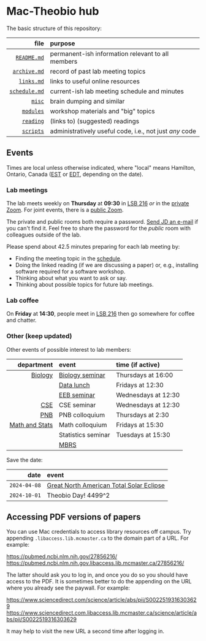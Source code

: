 # Mac-Theobio hub

The basic structure of this repository:

|file|purpose|
|-:|:-|
|[`README.md`](./README.md)|permanent-ish information relevant to all members|
|[`archive.md`](./archive.md)|record of past lab meeting topics|
|[`links.md`](./links.md)|links to useful online resources|
|[`schedule.md`](./schedule.md)|current-ish lab meeting schedule and minutes|
|[`misc`](./misc)|brain dumping and similar|
|[`modules`](./modules)|workshop materials and "big" topics|
|[`reading`](./reading)|(links to) (suggested) readings|
|[`scripts`](./scripts)|administratively useful code, i.e., not just _any_ code|

## Events

Times are local unless otherwise indicated, where "local" means 
Hamilton, Ontario, Canada 
([EST](https://www.timeanddate.com/time/zones/est) or 
 [EDT](https://www.timeanddate.com/time/zones/edt), depending on the date).

### Lab meetings

The lab meets weekly on __Thursday__ at __09:30__ in 
[LSB 216](https://goo.gl/maps/2FPGTZHVyQpgsCh47) 
_or_ in the
[private Zoom](https://mcmaster.zoom.us/j/98856294231).
For joint events, there is a
[public Zoom](https://mcmaster.zoom.us/j/97351841357).

The private and public rooms both require a password.
[Send JD an e-mail](mailto:dushoff@mcmaster.ca) if you can't find it.
Feel free to share the password for the _public_ room with colleagues 
outside of the lab.

Please spend about 42.5 minutes preparing for each lab meeting by:

* Finding the meeting topic in the [schedule](./schedule.md).
* Doing the linked reading (if we are discussing a paper) or,
  e.g., installing software required for a software workshop.
* Thinking about what you want to ask or say.
* Thinking about possible topics for future lab meetings.

### Lab coffee

On __Friday__ at __14:30__, people meet in
[LSB 216](https://goo.gl/maps/2FPGTZHVyQpgsCh47) then go somewhere
for coffee and chatter.

### Other (keep updated)

Other events of possible interest to lab members:

|department|event|time (if active)|
|-:|:-|:-|
|[Biology](https://biology.mcmaster.ca/news-events/)|[Biology seminar](https://biology.mcmaster.ca/upcoming-departmental-seminars/)|Thursdays at 16:00|
||[Data lunch](https://mailman.mcmaster.ca/mailman/listinfo/biodatalunch-l)|Fridays at 12:30|
||[EEB seminar](https://mailman.mcmaster.ca/mailman/listinfo/d-eeb-l)|Wednesdays at 12:30|
|[CSE](https://cse.mcmaster.ca/news-events/)|CSE seminar|Wednesdays at 12:30|
|[PNB](https://pnb.mcmaster.ca/news-events/event-calendar/)|PNB colloquium|Thursdays at 2:30|
|[Math and Stats](https://math.mcmaster.ca/news-events/)|Math colloquium|Fridays at 15:30|
||Statistics seminar|Tuesdays at 15:30|
||[MBRS](https://listserv.mcmaster.ca/mailman/listinfo/mbrs)||

Save the date:

|date|event|
|-:|:-|
|`2024-04-08`|[Great North American Total Solar Eclipse](https://en.wikipedia.org/wiki/Solar_eclipse_of_April_8,_2024)|
|`2024-10-01`|Theobio Day! 4499^2|

## Accessing PDF versions of papers

You can use Mac credentials to access library resources off campus.
Try appending `.libaccess.lib.mcmaster.ca` to the domain part of a 
URL.  For example:

<https://pubmed.ncbi.nlm.nih.gov/27856216/>  
<https://pubmed.ncbi.nlm.nih.gov.libaccess.lib.mcmaster.ca/27856216/>

The latter should ask you to log in, and once you do so you should 
have access to the PDF.  It is sometimes better to do the appending 
on the URL where you already see the paywall.  For example:

<https://www.sciencedirect.com/science/article/abs/pii/S0022519316303629>  
<https://www.sciencedirect.com.libaccess.lib.mcmaster.ca/science/article/abs/pii/S0022519316303629>

It may help to visit the new URL a second time after logging in.
